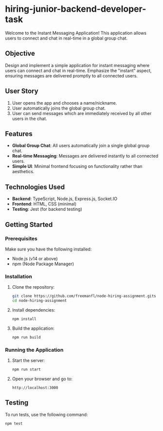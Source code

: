 # hiring-junior-backend-developer-task

Welcome to the Instant Messaging Application! This application allows users to connect and chat in real-time in a global group chat.

## Objective

Design and implement a simple application for instant messaging where users can connect and chat in real-time. Emphasize the "instant" aspect, ensuring messages are delivered promptly to all connected users.

## User Story

1. User opens the app and chooses a name/nickname.
2. User automatically joins the global group chat.
3. User can send messages which are immediately received by all other users in the chat.

## Features

- **Global Group Chat**: All users automatically join a single global group chat.
- **Real-time Messaging**: Messages are delivered instantly to all connected users.
- **Simple UI**: Minimal frontend focusing on functionality rather than aesthetics.

## Technologies Used

- **Backend**: TypeScript, Node.js, Express.js, Socket.IO
- **Frontend**: HTML, CSS (minimal)
- **Testing**: Jest (for backend testing)

## Getting Started

### Prerequisites

Make sure you have the following installed:

- Node.js (v14 or above)
- npm (Node Package Manager)

### Installation

1. Clone the repository:

   ```bash
   git clone https://github.com/freemanfl/node-hiring-assignment.gits
   cd node-hiring-assignment
   ```

2. Install dependencies:
   ```bash
   npm install
   ```
3. Build the application:
   ```bash
   npm run build
   ```

### Running the Application

1. Start the server:

   ```bash
   npm run start
   ```

2. Open your browser and go to:
   ```
   http://localhost:3000
   ```

## Testing

To run tests, use the following command:

```bash
npm test
```

